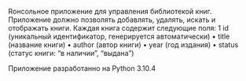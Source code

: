  Rонсольное приложение для управления библиотекой книг. Приложение должно позволять добавлять, удалять, искать и отображать книги. Каждая книга содержит следующие поля:
 1 id (уникальный идентификатор, генерируется автоматически)
 • title (название книги)
 • author (автор книги)
 • year (год издания)
 • status (статус книги: “в наличии”, “выдана”)


 Приложение разработанно на Python 3.10.4

